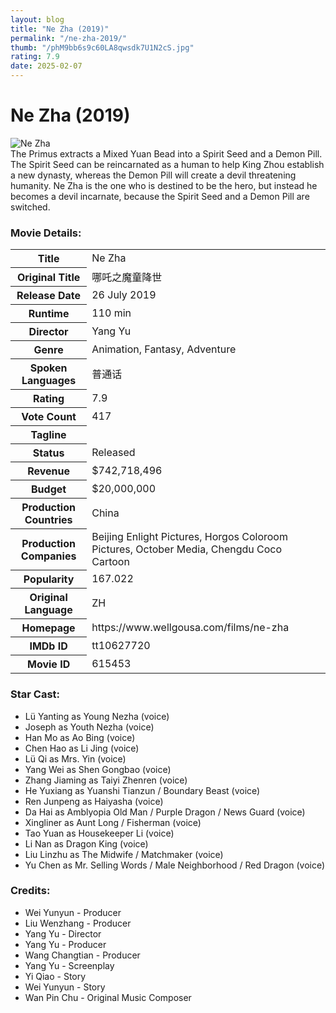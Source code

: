 ```yaml
---
layout: blog
title: "Ne Zha (2019)"
permalink: "/ne-zha-2019/"
thumb: "/phM9bb6s9c60LA8qwsdk7U1N2cS.jpg"
rating: 7.9
date: 2025-02-07
---
```

<h1 class="title">Ne Zha (2019)</h1><div class="poster"><img src="{{ site.imglink }}/phM9bb6s9c60LA8qwsdk7U1N2cS.jpg" alt="Ne Zha" class="img-fluid rounded"/></div><div class="plot">The Primus extracts a Mixed Yuan Bead into a Spirit Seed and a Demon Pill. The Spirit Seed can be reincarnated as a human to help King Zhou establish a new dynasty, whereas the Demon Pill will create a devil threatening humanity. Ne Zha is the one who is destined to be the hero, but instead he becomes a devil incarnate, because the Spirit Seed and a Demon Pill are switched.</div><h3>Movie Details:</h3><table class="table table-bordered details"><tr><th>Title</th><td>Ne Zha</td></tr><tr><th>Original Title</th><td>哪吒之魔童降世</td></tr><tr><th>Release Date</th><td>26 July 2019</td></tr><tr><th>Runtime</th><td>110 min</td></tr><tr><th>Director</th><td>Yang Yu</td></tr><tr><th>Genre</th><td>Animation, Fantasy, Adventure</td></tr><tr><th>Spoken Languages</th><td>普通话</td></tr><tr><th>Rating</th><td>7.9</td></tr><tr><th>Vote Count</th><td>417</td></tr><tr><th>Tagline</th><td></td></tr><tr><th>Status</th><td>Released</td></tr><tr><th>Revenue</th><td>$742,718,496</td></tr><tr><th>Budget</th><td>$20,000,000</td></tr><tr><th>Production Countries</th><td>China</td></tr><tr><th>Production Companies</th><td>Beijing Enlight Pictures, Horgos Coloroom Pictures, October Media, Chengdu Coco Cartoon</td></tr><tr><th>Popularity</th><td>167.022</td></tr><tr><th>Original Language</th><td>ZH</td></tr><tr><th>Homepage</th><td> https://www.wellgousa.com/films/ne-zha  </td></tr><tr><th>IMDb ID</th><td>tt10627720</td></tr><tr><th>Movie ID</th><td>615453</td></tr></table><h3>Star Cast:</h3><ul class="list-group cast"><li>Lü Yanting as Young Nezha (voice)</li><li>Joseph as Youth Nezha (voice)</li><li>Han Mo as Ao Bing (voice)</li><li>Chen Hao as Li Jing (voice)</li><li>Lü Qi as Mrs. Yin (voice)</li><li>Yang Wei as Shen Gongbao (voice)</li><li>Zhang Jiaming as Taiyi Zhenren (voice)</li><li>He Yuxiang as Yuanshi Tianzun / Boundary Beast (voice)</li><li>Ren Junpeng as Haiyasha (voice)</li><li>Da Hai as Amblyopia Old Man / Purple Dragon / News Guard (voice)</li><li>Xingliner as Aunt Long / Fisherman (voice)</li><li>Tao Yuan as Housekeeper Li (voice)</li><li>Li Nan as Dragon King (voice)</li><li>Liu Linzhu as The Midwife / Matchmaker (voice)</li><li>Yu Chen as Mr. Selling Words / Male Neighborhood / Red Dragon (voice)</li></ul><h3>Credits:</h3><ul class="list-group crew"><li>Wei Yunyun - Producer</li><li>Liu Wenzhang - Producer</li><li>Yang Yu - Director</li><li>Yang Yu - Producer</li><li>Wang Changtian - Producer</li><li>Yang Yu - Screenplay</li><li>Yi Qiao - Story</li><li>Wei Yunyun - Story</li><li>Wan Pin Chu - Original Music Composer</li></ul>